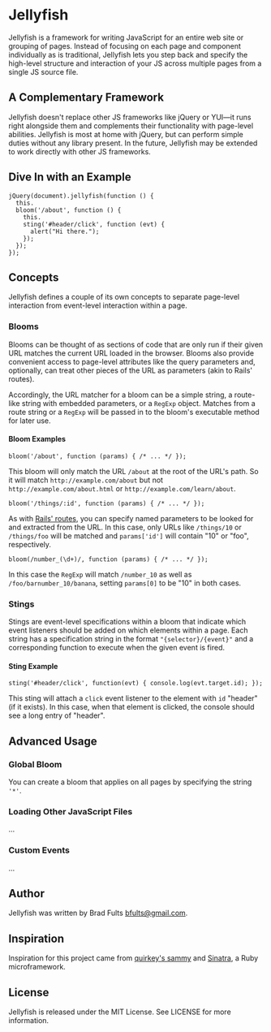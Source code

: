 # Jellyfish

Jellyfish is a framework for writing JavaScript for an entire web site or grouping of pages. Instead of focusing on each page and component individually as is traditional, Jellyfish lets you step back and specify the high-level structure and interaction of your JS across multiple pages from a single JS source file.

## A Complementary Framework

Jellyfish doesn't replace other JS frameworks like jQuery or YUI—it runs right alongside them and complements their functionality with page-level abilities. Jellyfish is most at home with jQuery, but can perform simple duties without any library present. In the future, Jellyfish may be extended to work directly with other JS frameworks.

## Dive In with an Example

    jQuery(document).jellyfish(function () {
      this.
      bloom('/about', function () {
        this.
        sting('#header/click', function (evt) {
          alert("Hi there.");
        });
      });
    });

## Concepts

Jellyfish defines a couple of its own concepts to separate page-level interaction from event-level interaction within a page.

### Blooms

Blooms can be thought of as sections of code that are only run if their given URL matches the current URL loaded in the browser. Blooms also provide convenient access to page-level attributes like the query parameters and, optionally, can treat other pieces of the URL as parameters (akin to Rails' routes).

Accordingly, the URL matcher for a bloom can be a simple string, a route-like string with embedded parameters, or a `RegExp` object. Matches from a route string or a `RegExp` will be passed in to the bloom's executable method for later use.

#### Bloom Examples

    bloom('/about', function (params) { /* ... */ });

This bloom will only match the URL `/about` at the root of the URL's path. So it will match `http://example.com/about` but not `http://example.com/about.html` or `http://example.com/learn/about`.

    bloom('/things/:id', function (params) { /* ... */ });

As with [Rails' routes][routes], you can specify named parameters to be looked for and extracted from the URL. In this case, only URLs like `/things/10` or `/things/foo` will be matched and `params['id']` will contain "10" or "foo", respectively.

 [routes]: http://guides.rubyonrails.org/routing.html

    bloom(/number_(\d+)/, function (params) { /* ... */ });

In this case the `RegExp` will match `/number_10` as well as `/foo/barnumber_10/banana`, setting `params[0]` to be "10" in both cases.

### Stings

Stings are event-level specifications within a bloom that indicate which event listeners should be added on which elements within a page. Each string has a specification string in the format `"{selector}/{event}"` and a corresponding function to execute when the given event is fired.

#### Sting Example

    sting('#header/click', function(evt) { console.log(evt.target.id); });

This sting will attach a `click` event listener to the element with `id` "header" (if it exists). In this case, when that element is clicked, the console should see a long entry of "header".

## Advanced Usage

### Global Bloom

You can create a bloom that applies on all pages by specifying the string `'*'`.

### Loading Other JavaScript Files

…

### Custom Events

…

## Author

Jellyfish was written by Brad Fults <bfults@gmail.com>.

## Inspiration

Inspiration for this project came from [quirkey's sammy][sammy] and [Sinatra][sinatra], a Ruby microframework.

 [sammy]:   http://github.com/quirkey/sammy
 [sinatra]: http://github.com/sinatra/sinatra

## License

Jellyfish is released under the MIT License. See LICENSE for more information.
